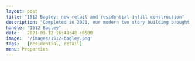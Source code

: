 ```yaml
---
layout: post
title: "1512 Bagley: new retail and residential infill construction"
description: "Completed in 2021, our modern two story building brought a new boutique retailer to the first floor with an airy residential apartment above."
handle: "1512 Bagley"
date:   2021-03-12 16:48:48 +0500
image:  '/images/1512-bagley.png'
tags:   [residential, retail]
menu: Properties
---
```

